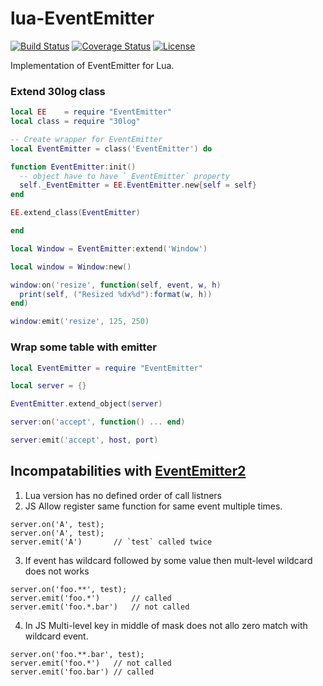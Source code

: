 # lua-EventEmitter
[![Build Status](https://travis-ci.org/moteus/lua-EventEmitter.svg?branch=master)](https://travis-ci.org/moteus/lua-EventEmitter)
[![Coverage Status](https://coveralls.io/repos/github/moteus/lua-EventEmitter/badge.svg?branch=master)](https://coveralls.io/github/moteus/lua-EventEmitter?branch=master)
[![License](http://img.shields.io/badge/License-MIT-brightgreen.svg)](LICENSE)

Implementation of EventEmitter for Lua.

### Extend 30log class

```Lua
local EE    = require "EventEmitter"
local class = require "30log"

-- Create wrapper for EventEmitter
local EventEmitter = class('EventEmitter') do

function EventEmitter:init()
  -- object have to have `_EventEmitter` property
  self._EventEmitter = EE.EventEmitter.new{self = self}
end

EE.extend_class(EventEmitter)

end

local Window = EventEmitter:extend('Window')

local window = Window:new()

window:on('resize', function(self, event, w, h)
  print(self, ("Resized %dx%d"):format(w, h))
end)

window:emit('resize', 125, 250)
```

### Wrap some table with emitter
```Lua
local EventEmitter = require "EventEmitter"

local server = {}

EventEmitter.extend_object(server)

server:on('accept', function() ... end)

server:emit('accept', host, port)
```

## Incompatabilities with [EventEmitter2](https://github.com/asyncly/EventEmitter2)

1. Lua version has no defined order of call listners
2. JS Allow register same function for same event multiple times.
```JS
server.on('A', test);
server.on('A', test);
server.emit('A')       // `test` called twice
```
3. If event has wildcard followed by some value then mult-level wildcard does not works
```JS
server.on('foo.**', test);
server.emit('foo.*')       // called
server.emit('foo.*.bar')   // not called
```
4. In JS Multi-level key in middle of mask does not allo zero match with wildcard event.
```JS
server.on('foo.**.bar', test);
server.emit('foo.*')   // not called
server.emit('foo.bar') // called
```

